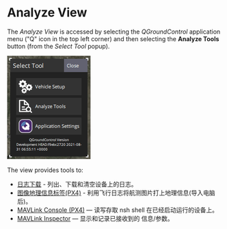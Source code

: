 # Analyze View

The _Analyze View_ is accessed by selecting the _QGroundControl_ application menu ("Q" icon in the top left corner) and then selecting the **Analyze Tools** button (from the _Select Tool_ popup).

![Analyze ](../../../assets/analyze/menu_analyze_tool.png)

The view provides tools to:

- [日志下载](../analyze_view/log_download.md) - 列出、下载和清空设备上的日志。
- [图像地理信息标签(PX4)](../analyze_view/geotag_images.md) - 利用飞行日志将航测图片打上地理信息(导入电脑后)。
- [MAVLink Console (PX4)](../analyze_view/mavlink_console.md) — 读写存取 nsh shell 在已经启动运行的设备上。
- [MAVLink Inspector](../analyze_view/mavlink_inspector.md) — 显示和记录已接收到的 信息/参数。
